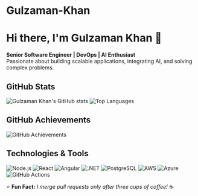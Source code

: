 # Gulzaman-Khan
<!-- Profile Header -->
# Hi there, I'm Gulzaman Khan 👋

 **Senior Software Engineer | DevOps | AI Enthusiast**  
 Passionate about building scalable applications, integrating AI, and solving complex problems.

## GitHub Stats
![Gulzaman Khan's GitHub stats](https://github-readme-stats.vercel.app/api?username=GulzamanKhan&show_icons=true&theme=tokyonight)
![Top Languages](https://github-readme-stats.vercel.app/api/top-langs/?username=GulzamanKhan&layout=compact&theme=tokyonight)

## GitHub Achievements
![GitHub Achievements](https://github-profile-trophy.vercel.app/?username=GulzamanKhanh&theme=onedark&margin-w=15&margin-h=15)


## Technologies & Tools
![Node.js](https://img.shields.io/badge/-Node.js-339933?style=for-the-badge&logo=node.js&logoColor=white)
![React](https://img.shields.io/badge/-React-61DAFB?style=for-the-badge&logo=react&logoColor=black)
![Angular](https://img.shields.io/badge/-Angular-DD0031?style=for-the-badge&logo=angular&logoColor=white)
![.NET](https://img.shields.io/badge/-.NET-512BD4?style=for-the-badge&logo=dotnet&logoColor=white)
![PostgreSQL](https://img.shields.io/badge/-PostgreSQL-336791?style=for-the-badge&logo=postgresql&logoColor=white)
![AWS](https://img.shields.io/badge/-AWS-232F3E?style=for-the-badge&logo=amazon-aws&logoColor=white)
![Azure](https://img.shields.io/badge/-Azure-0078D4?style=for-the-badge&logo=microsoft-azure&logoColor=white)
![GitHub Actions](https://img.shields.io/badge/-GitHub%20Actions-2088FF?style=for-the-badge&logo=github-actions&logoColor=white)



⭐ **Fun Fact:** _I merge pull requests only after three cups of coffee!_ ☕
